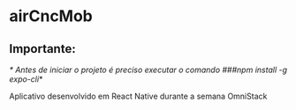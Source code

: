 # airCncMob

## Importante:
_* Antes de iniciar o projeto é preciso executar o comando ###npm install -g expo-cli_*

Aplicativo desenvolvido em React Native durante a semana OmniStack
